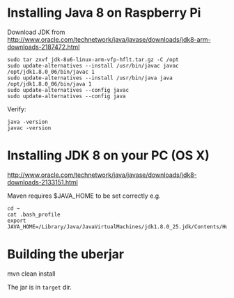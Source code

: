 # Installing Java 8 on Raspberry Pi

Download JDK from http://www.oracle.com/technetwork/java/javase/downloads/jdk8-arm-downloads-2187472.html

    sudo tar zxvf jdk-8u6-linux-arm-vfp-hflt.tar.gz -C /opt
    sudo update-alternatives --install /usr/bin/javac javac /opt/jdk1.8.0_06/bin/javac 1
    sudo update-alternatives --install /usr/bin/java java /opt/jdk1.8.0_06/bin/java 1
    sudo update-alternatives --config javac
    sudo update-alternatives --config java

Verify:

    java -version
    javac -version

# Installing JDK 8 on your PC (OS X)

http://www.oracle.com/technetwork/java/javase/downloads/jdk8-downloads-2133151.html

Maven requires $JAVA_HOME to be set correctly  e.g.

    cd ~
    cat .bash_profile
    export JAVA_HOME=/Library/Java/JavaVirtualMachines/jdk1.8.0_25.jdk/Contents/Home


# Building the uberjar

  mvn clean install

The jar is in `target` dir.
